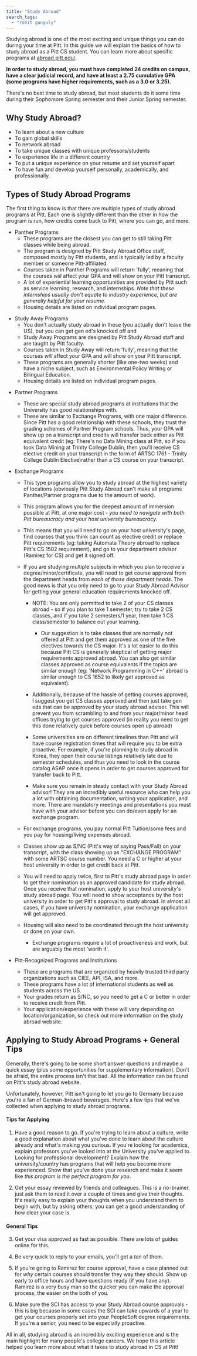 ```yaml
---
title: "Study Abroad"
search_tags:
  - "rohit ganguly"
---
```


Studying abroad is one of the most exciting and unique things you can do during your time at Pitt. In this guide we will explain the basics of how to study abroad as a Pitt CS student. You can learn more about specific programs at [abroad.pitt.edu/](https://abroad.pitt.edu "Study Abroad at Pitt").

**In order to study abroad, you must have completed 24 credits on campus, have a clear judicial record, and have at least a 2.75 cumulative GPA (some programs have higher requirements, such as a 3.0 or 3.25).**

There's no best time to study abroad, but most students do it some time during their Sophomore Spring semester and their Junior Spring semester.

## Why Study Abroad?

- To learn about a new culture
- To gain global skills
- To network abroad
- To take unique classes with unique professors/students
- To experience life in a different country
- To put a unique experience on your resume and set yourself apart
- To have fun and develop yourself personally, academically, and professionally.

## Types of Study Abroad Programs

The first thing to know is that there are multiple types of study abroad programs at Pitt. Each one is slightly different than the other in how the program is run, how credits come back to Pitt, where you can go, and more.

- Panther Programs
  - These programs are the closest you can get to still taking Pitt classes while being abroad.
  - The program is designed by Pitt Study Abroad Office staff, composed mostly by Pitt students, and is typically led by a faculty member or someone Pitt-affiliated.
  - Courses taken in Panther Programs will return 'fully', meaning that the courses _will_ affect your GPA and will show on your Pitt transcript.
  - A lot of experiential learning opportunities are provided by Pitt such as service learning, research, and internships. _Note that these internships usually don't equate to industry experience, but are generally helpful for your resume._
  - Housing details are listed on individual program pages.

* Study Away Programs
  - You don't actually study abroad in these (you actually don't leave the US), but you can get gen ed's knocked off and
  - Study Away Programs are designed by Pitt Study Abroad staff and are taught by Pitt faculty.
  - Courses taken in Study Away will return 'fully', meaning that the courses _will_ affect your GPA and will show on your Pitt transcript.
  - These programs are generally shorter (like one-two weeks) and have a niche subject, such as Environmental Policy Writing or Bilingual Education.
  - Housing details are listed on individual program pages.

- Partner Programs

  - These are special study abroad programs at institutions that the University has good relationships with.
  - These are similar to Exchange Programs, with one major difference. Since Pitt has a good relationship with these schools, they trust the grading schemes of Partner Program schools. Thus, your GPA will show up on a transcript and credits will transfer back either as Pitt equivalent credit (eg: There's no Data Mining class at Pitt, so if you took Data Mining at Trinity College Dublin, then you'll receive CS elective credit on your transcript in the form of ARTSC 1761 - Trinity College Dublin Elective)rather than a CS course on your transcript.

- Exchange Programs

  - This type programs allow you to study abroad at the highest variety of locations (obviously Pitt Study Abroad can't make all programs Panther/Partner programs due to the amount of work).
  - This program allows you for the deepest amount of immersion possible at Pitt, at one major cost - _you need to navigate with both Pitt bureaucracy and your host university bureaucracy._
  - This means that you will need to go on your host university's page, find courses that you think can count as elective credit or replace Pitt requirements (eg: taking Automata Theory abroad to replace Pitt's CS 1502 requirement), and go to your department advisor (Ramirez for CS) and get it signed off.
  - If you are studying multiple subjects in which you plan to receive a degree/minor/certificate, you will need to get course approval from the department heads from _each of those department heads_. The good news is that you only need to go to your Study Abroad Advisor for getting your general education requirements knocked off.

    - NOTE: You are only permitted to take 2 of your CS classes abroad - so if you plan to take 1 semester, try to take 2 CS classes, and if you take 2 semesters/1 year, then take 1 CS class/semester to balance out your learning.
      - Our suggestion is to take classes that are normally not offered at Pitt and get them approved as one of the five electives towards the CS major. It's a lot easier to do this because Pitt CS is generally skeptical of getting major requirements approved abroad. You can also get similar classes approved as course equivalents if the topics are similar enough (eg: 'Network Programming in C++' abroad is similar enough to CS 1652 to likely get approved as equivalent).
    - Additionally, because of the hassle of getting courses approved, I suggest you get CS classes approved and then just take gen eds that can be approved by your study abroad advisor. This will prevent you from scrambling to and from your major/minor head offices trying to get courses approved (in reality you need to get this done relatively quick before courses open up abroad)
    - Some universities are on different timelines than Pitt and will have course registration times that will require you to be extra proactive. For example, if you're planning to study abroad in Korea, they open their course listings relatively late due to semester schedules, and thus you need to look in the course catalog ASAP once it opens in order to get courses approved for transfer back to Pitt.

    - Make sure you remain in steady contact with your Study Abroad advisor! They are an incredibly useful resource who can help you a lot with obtaining documentation, writing your application, and more. There are mandatory meetings and presentations you must have with your advisor before you can do/even apply for an exchange program.

  - For exchange programs, you pay normal Pitt Tuition/some fees and you pay for housing/living expenses abroad.
  - Classes show up as S/NC (Pitt's way of saying Pass/Fail) on your transcript, with the class showing up as "EXCHANGE PROGRAM" with some ARTSC course number. You need a C or higher at your host university in order to get credit back at Pitt.
  - You will need to apply twice, first to Pitt's study abroad page in order to get their nomination as an approved candidate for study abroad. Once you receive that nomination, apply to your host university's study abroad page. You will need to show acceptance by the host university in order to get Pitt's approval to study abroad. In almost all cases, if you have university nomination, your exchange application will get approved.
  - Housing will also need to be coordinated through the host university or done on your own.
    - Exchange programs require a lot of proactiveness and work, but are arguably the most 'worth it'.

- Pitt-Recognized Programs and Institutions
  - These are programs that are organized by heavily trusted third party organizations such as CIEE, API, ISA, and more.
  - These programs have a lot of international students as well as students across the US.
  - Your grades return as S/NC, so you need to get a C or better in order to receive credit from Pitt.
  - Your application/experience with these will vary depending on location/organization, so check out more information on the study abroad website.

## Applying to Study Abroad Programs + General Tips

Generally, there's going to be some short answer questions and maybe a quick essay (plus some opportunities for supplementary information). Don't be afraid, the entire process isn't that bad. All the information can be found on Pitt's study abroad website.

Unfortunately, however, Pitt isn't going to let you go to Germany because you're a fan of German-brewed beverages. Here's a few tips that we've collected when applying to study abroad programs.

#### Tips for Applying

1. Have a good reason to go. If you're trying to learn about a culture, write a good explanation about what you've done to learn about the culture already and what's making you curious. If you're looking for academics, explain professors you've looked into at the University you've applied to. Looking for professional development? Explain how the university/country has programs that will help you become more experienced. Show that you've done your research and make it seem like _this program is the perfect program for you_.

2. Get your essay reviewed by friends and colleagues. This is a no-brainer, just ask them to read it over a couple of times and give their thoughts. It's really easy to explain your thoughts when you understand them to begin with, but by asking others, you can get a good understanding of how clear your case is.

#### General Tips

3. Get your visa approved as fast as possible. There are lots of guides online for this.

4. Be very quick to reply to your emails, you'll get a _ton_ of them.

5. If you're going to Ramirez for course approval, have a case planned out for _why_ certain courses should transfer they way they should. Show up early to office hours and have questions ready (if you have any). Ramirez is a very busy man so the quicker you can make the approval process, the easier on the both of you.

6. Make sure the SCI has access to your Study Abroad course approvals - this is big because in some cases the SCI can take upwards of a year to get your courses properly set into your PeopleSoft degree requirements. If you're a senior, you need to be especially proactive.

All in all, studying abroad is an incredibly exciting experience and is the main highlight for many people's college careers. We hope this article helped you learn more about what it takes to study abroad in CS at Pitt!
